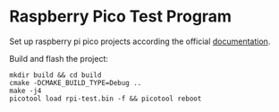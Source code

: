 # Raspberry Pico Test Program

Set up raspberry pi pico projects according the official [documentation](https://projects.raspberrypi.org/en/projects/getting-started-with-the-pico).

Build and flash the project:
```
mkdir build && cd build
cmake -DCMAKE_BUILD_TYPE=Debug ..
make -j4
picotool load rpi-test.bin -f && picotool reboot
```

